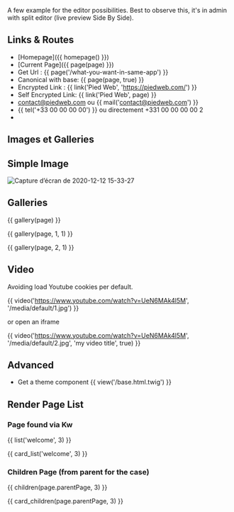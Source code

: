 A few example for the editor possibilities. Best to observe this, it's in admin with split editor (live preview Side By Side).

## Links & Routes

- [Homepage]({{ homepage() }})
- [Current Page]({{ page(page) }})
- Get Url : {{ page('/what-you-want-in-same-app') }}
- Canonical with base: {{ page(page, true) }}
- Encrypted Link : {{ link('Pied Web', 'https://piedweb.com/') }}
- Self Encrypted Link: {{ link('Pied Web', page) }}
- contact@piedweb.com ou {{ mail('contact@piedweb.com') }}
- {{ tel('+33 00 00 00 00') }} ou directement +331 00 00 00 00 2
-

## Images et Galleries

## Simple Image

![Capture d’écran de 2020-12-12 15-33-27](/media/default/1.jpg)

## Galleries

{{ gallery(page) }}

{{ gallery(page, 1, 1) }}

{{ gallery(page,  2, 1) }}

## Video

Avoiding load Youtube cookies per default.

{{ video('https://www.youtube.com/watch?v=UeN6MAk4l5M', '/media/default/1.jpg') }}

or open an iframe

{{ video('https://www.youtube.com/watch?v=UeN6MAk4l5M', '/media/default/2.jpg', 'my video title', true) }}

## Advanced

- Get a theme component {{ view('/base.html.twig') }}

## Render Page List

### Page found via Kw

{{  list('welcome', 3) }}

{{  card_list('welcome', 3) }}

### Children Page (from parent for the case)

{{  children(page.parentPage, 3) }}

{{  card_children(page.parentPage, 3) }}
